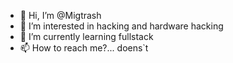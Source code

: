 - 👋 Hi, I’m @Migtrash
- 👀 I’m interested in hacking and hardware hacking
- 🌱 I’m currently learning fullstack
- 📫 How to reach me?... doens`t 

<!---
Migtrash/Migtrash is a ✨ special ✨ repository because its `README.md` (this file) appears on your GitHub profile.
You can click the Preview link to take a look at your changes.
--->
